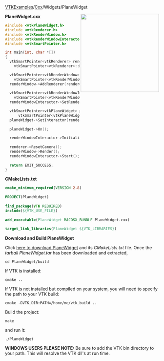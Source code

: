 [VTKExamples](/home/)/[Cxx](/Cxx)/Widgets/PlaneWidget

<img align="right" src="https://github.com/lorensen/VTKExamples/blob/gh-pages/Testing/Baseline/Widgets/TestPlaneWidget.png?raw=true" width="256" />

**PlaneWidget.cxx**
```c++
#include <vtkPlaneWidget.h>
#include <vtkRenderer.h>
#include <vtkRenderWindow.h>
#include <vtkRenderWindowInteractor.h>
#include <vtkSmartPointer.h>

int main(int, char *[])
{  
  vtkSmartPointer<vtkRenderer> renderer = 
    vtkSmartPointer<vtkRenderer>::New();

  vtkSmartPointer<vtkRenderWindow> renderWindow = 
    vtkSmartPointer<vtkRenderWindow>::New();
  renderWindow->AddRenderer(renderer);
  
  vtkSmartPointer<vtkRenderWindowInteractor> renderWindowInteractor = 
    vtkSmartPointer<vtkRenderWindowInteractor>::New();
  renderWindowInteractor->SetRenderWindow(renderWindow);

  vtkSmartPointer<vtkPlaneWidget> planeWidget = 
      vtkSmartPointer<vtkPlaneWidget>::New();
  planeWidget->SetInteractor(renderWindowInteractor);
  
  planeWidget->On();

  renderWindowInteractor->Initialize();
  
  renderer->ResetCamera();
  renderWindow->Render();
  renderWindowInteractor->Start();
  
  return EXIT_SUCCESS;
}
```
**CMakeLists.txt**
```cmake
cmake_minimum_required(VERSION 2.8)
 
PROJECT(PlaneWidget)
 
find_package(VTK REQUIRED)
include(${VTK_USE_FILE})
 
add_executable(PlaneWidget MACOSX_BUNDLE PlaneWidget.cxx)
 
target_link_libraries(PlaneWidget ${VTK_LIBRARIES})
```

**Download and Build PlaneWidget**

Click [here to download PlaneWidget](https://github.com/lorensen/VTKWikiExamplesTarballs/raw/master/PlaneWidget.tar) and its *CMakeLists.txt* file.
Once the *tarball PlaneWidget.tar* has been downloaded and extracted,
```
cd PlaneWidget/build 
```
If VTK is installed:
```
cmake ..
```
If VTK is not installed but compiled on your system, you will need to specify the path to your VTK build:
```
cmake -DVTK_DIR:PATH=/home/me/vtk_build ..
```
Build the project:
```
make
```
and run it:
```
./PlaneWidget
```
**WINDOWS USERS PLEASE NOTE:** Be sure to add the VTK bin directory to your path. This will resolve the VTK dll's at run time.

